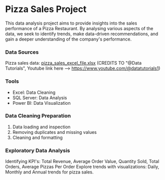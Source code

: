 # Pizza Sales Project

This data analysis project aims to provide insights into the sales performance of a Pizza Restaurant. By analysing various aspects of the data, we seek to identify trends, make data-driven recommendations, and gain a deeper understanding of the company's performance.


### Data Sources

Pizza sales data: [pizza_sales_excel_file.xlsx](https://github.com/mcantu99/Data-Analysis-Projects/files/14428106/pizza_sales_excel_file.xlsx)
(CREDITS TO "@Data Tutorials", Youtube link here --> https://www.youtube.com/@datatutorials1)


### Tools

- Excel: Data Cleaning
- SQL Server: Data Analysis
- Power BI: Data Visualization

### Data Cleaning Preparation

1. Data loading and inspection
2. Removing duplicates and missing values
3. Cleaning and formatting

### Exploratory Data Analysis

Identifying KPI's: Total Revenue, Average Order Value, Quantity Sold, Total Orders, Average Pizzas Per Order
Explore trends with visualizations: Daily, Monthly and Annual trends for pizza sales.




<!---
mcantu99/mcantu99 is a ✨ special ✨ repository because its `README.md` (this file) appears on your GitHub profile.
You can click the Preview link to take a look at your changes.
--->
